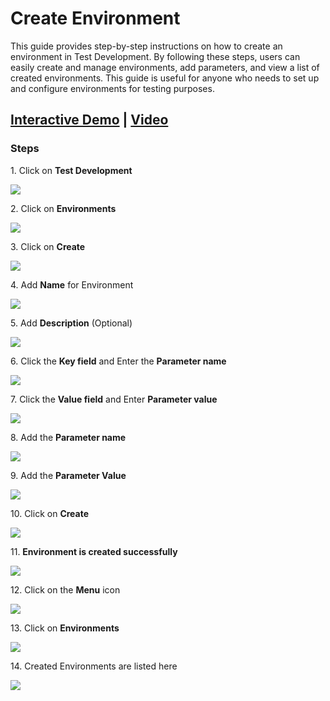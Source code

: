 # Create Environment

This guide provides step-by-step instructions on how to create an environment in Test Development. By following these steps, users can easily create and manage environments, add parameters, and view a list of created environments. This guide is useful for anyone who needs to set up and configure environments for testing purposes.

## [Interactive Demo](https://app.storylane.io/share/ruijd2ns6hyh) | [Video](https://www.loom.com/share/e73d10883aaf4186b15ba8830053916a?sid=a69f339b-e2fa-404b-b39f-9500335da308)

### Steps

1\. Click on **Test Development**

![](https://ajeuwbhvhr.cloudimg.io/colony-recorder.s3.amazonaws.com/files/2024-03-19/083de4cc-ec0f-474c-952a-de3b448da505/ascreenshot.jpeg?tl_px=0,0&br_px=967,540&force_format=png&width=967&wat_scale=86&wat=1&wat_opacity=0.7&wat_gravity=northwest&wat_url=https://colony-recorder.s3.us-west-1.amazonaws.com/images/watermarks/FB923C_standard.png&wat_pad=-1,204)


2\. Click on **Environments**

![](https://ajeuwbhvhr.cloudimg.io/colony-recorder.s3.amazonaws.com/files/2024-03-19/c318a0fe-2390-417d-85cf-a3a2ce7de436/ascreenshot.jpeg?tl_px=0,291&br_px=967,832&force_format=png&width=967&wat_scale=86&wat=1&wat_opacity=0.7&wat_gravity=northwest&wat_url=https://colony-recorder.s3.us-west-1.amazonaws.com/images/watermarks/FB923C_standard.png&wat_pad=158,239)


3\. Click on **Create**

![](https://ajeuwbhvhr.cloudimg.io/colony-recorder.s3.amazonaws.com/files/2024-03-19/5be225c7-5de1-4de6-a52f-c19de226d99b/ascreenshot.jpeg?tl_px=952,0&br_px=1920,540&force_format=png&width=967&wat_scale=86&wat=1&wat_opacity=0.7&wat_gravity=northwest&wat_url=https://colony-recorder.s3.us-west-1.amazonaws.com/images/watermarks/FB923C_standard.png&wat_pad=681,-1)


4\. Add **Name** for Environment

![](https://ajeuwbhvhr.cloudimg.io/colony-recorder.s3.amazonaws.com/files/2024-03-19/a2ab5b72-2286-4856-86ab-6a6ed82fccb6/user_cropped_screenshot.jpeg?tl_px=114,0&br_px=1081,540&force_format=png&width=967&wat_scale=86&wat=1&wat_opacity=0.7&wat_gravity=northwest&wat_url=https://colony-recorder.s3.us-west-1.amazonaws.com/images/watermarks/FB923C_standard.png&wat_pad=452,101)


5\. Add **Description** (Optional)

![](https://ajeuwbhvhr.cloudimg.io/colony-recorder.s3.amazonaws.com/files/2024-03-19/88f3d50c-3f87-4a34-affc-6c7d95a119d1/ascreenshot.jpeg?tl_px=209,21&br_px=1176,562&force_format=png&width=967&wat_scale=86&wat=1&wat_opacity=0.7&wat_gravity=northwest&wat_url=https://colony-recorder.s3.us-west-1.amazonaws.com/images/watermarks/FB923C_standard.png&wat_pad=452,239)


6\. Click the **Key field** and Enter the **Parameter name**

![](https://ajeuwbhvhr.cloudimg.io/colony-recorder.s3.amazonaws.com/files/2024-03-19/7ef7fd81-040a-44a2-b4f0-943e2d864a29/user_cropped_screenshot.jpeg?tl_px=96,260&br_px=1063,801&force_format=png&width=967&wat_scale=86&wat=1&wat_opacity=0.7&wat_gravity=northwest&wat_url=https://colony-recorder.s3.us-west-1.amazonaws.com/images/watermarks/FB923C_standard.png&wat_pad=452,239)


7\. Click the **Value field** and Enter **Parameter value**

![](https://ajeuwbhvhr.cloudimg.io/colony-recorder.s3.amazonaws.com/files/2024-03-19/8b75c9c4-7709-4c7e-8dcd-3a75eb8c608e/user_cropped_screenshot.jpeg?tl_px=436,257&br_px=1403,798&force_format=png&width=967&wat_scale=86&wat=1&wat_opacity=0.7&wat_gravity=northwest&wat_url=https://colony-recorder.s3.us-west-1.amazonaws.com/images/watermarks/FB923C_standard.png&wat_pad=452,239)


8\. Add the **Parameter name**

![](https://ajeuwbhvhr.cloudimg.io/colony-recorder.s3.amazonaws.com/files/2024-03-19/08427be6-1651-46aa-b8b2-0a900f6f78b9/ascreenshot.jpeg?tl_px=114,350&br_px=1081,891&force_format=png&width=967&wat_scale=86&wat=1&wat_opacity=0.7&wat_gravity=northwest&wat_url=https://colony-recorder.s3.us-west-1.amazonaws.com/images/watermarks/FB923C_standard.png&wat_pad=452,239)


9\. Add the **Parameter Value**

![](https://ajeuwbhvhr.cloudimg.io/colony-recorder.s3.amazonaws.com/files/2024-03-19/8e31aed3-6b52-4766-bf4e-d11ce5f414a5/user_cropped_screenshot.jpeg?tl_px=482,339&br_px=1449,880&force_format=png&width=967&wat_scale=86&wat=1&wat_opacity=0.7&wat_gravity=northwest&wat_url=https://colony-recorder.s3.us-west-1.amazonaws.com/images/watermarks/FB923C_standard.png&wat_pad=452,239)


10\. Click on **Create**

![](https://ajeuwbhvhr.cloudimg.io/colony-recorder.s3.amazonaws.com/files/2024-03-19/75ddfedc-9883-4347-a3d0-87acd3156995/ascreenshot.jpeg?tl_px=776,0&br_px=1743,540&force_format=png&width=967&wat_scale=86&wat=1&wat_opacity=0.7&wat_gravity=northwest&wat_url=https://colony-recorder.s3.us-west-1.amazonaws.com/images/watermarks/FB923C_standard.png&wat_pad=452,24)


11\. **Environment is created successfully**

![](https://ajeuwbhvhr.cloudimg.io/colony-recorder.s3.amazonaws.com/files/2024-03-19/747b859a-2f69-4b36-b319-728273ec9d09/ascreenshot.jpeg?tl_px=0,117&br_px=967,658&force_format=png&width=967&wat_scale=86&wat=1&wat_opacity=0.7&wat_gravity=northwest&wat_url=https://colony-recorder.s3.us-west-1.amazonaws.com/images/watermarks/FB923C_standard.png&wat_pad=420,239)


12\. Click on the **Menu** icon

![](https://ajeuwbhvhr.cloudimg.io/colony-recorder.s3.amazonaws.com/files/2024-03-19/9a2da977-c2e2-4621-93a4-1b7ad41517c2/ascreenshot.jpeg?tl_px=0,0&br_px=967,540&force_format=png&width=967&wat_scale=86&wat=1&wat_opacity=0.7&wat_gravity=northwest&wat_url=https://colony-recorder.s3.us-west-1.amazonaws.com/images/watermarks/FB923C_standard.png&wat_pad=81,10)


13\. Click on **Environments**

![](https://ajeuwbhvhr.cloudimg.io/colony-recorder.s3.amazonaws.com/files/2024-03-19/85e99c77-673f-46f1-8e5f-546023414c31/ascreenshot.jpeg?tl_px=0,290&br_px=967,831&force_format=png&width=967&wat_scale=86&wat=1&wat_opacity=0.7&wat_gravity=northwest&wat_url=https://colony-recorder.s3.us-west-1.amazonaws.com/images/watermarks/FB923C_standard.png&wat_pad=153,239)


14\. Created Environments are listed here

![](https://ajeuwbhvhr.cloudimg.io/colony-recorder.s3.amazonaws.com/files/2024-03-19/a708f6f3-3551-4173-88c8-09dd890f861a/ascreenshot.jpeg?tl_px=97,0&br_px=1064,540&force_format=png&width=967&wat_scale=86&wat=1&wat_opacity=0.7&wat_gravity=northwest&wat_url=https://colony-recorder.s3.us-west-1.amazonaws.com/images/watermarks/FB923C_standard.png&wat_pad=452,182)


